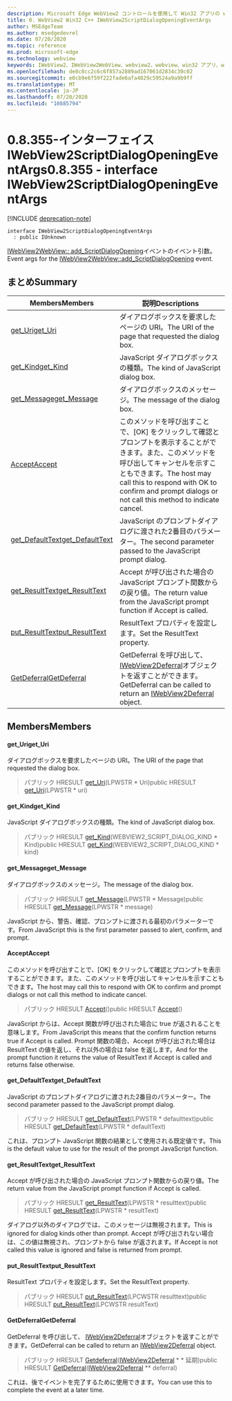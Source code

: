 ```yaml
---
description: Microsoft Edge WebView2 コントロールを使用して Win32 アプリの web コンテンツをホストする
title: 0. WebView2 Win32 C++ IWebView2ScriptDialogOpeningEventArgs
author: MSEdgeTeam
ms.author: msedgedevrel
ms.date: 07/20/2020
ms.topic: reference
ms.prod: microsoft-edge
ms.technology: webview
keywords: IWebView2、IWebView2WebView、webview2、webview、win32 アプリ、win32、edge
ms.openlocfilehash: de8c8cc2c6c6f857a2889ad167061d2834c30c02
ms.sourcegitcommit: e0cb9e6f59f222fade6afa4829c59524a9a9b9ff
ms.translationtype: MT
ms.contentlocale: ja-JP
ms.lasthandoff: 07/20/2020
ms.locfileid: "10885794"
---
```

# <span data-ttu-id="3a76d-104">0.8.355-インターフェイス IWebView2ScriptDialogOpeningEventArgs</span><span class="sxs-lookup"><span data-stu-id="3a76d-104">0.8.355 - interface IWebView2ScriptDialogOpeningEventArgs</span></span> 

[!INCLUDE [deprecation-note](../../includes/deprecation-note.md)]

```
interface IWebView2ScriptDialogOpeningEventArgs
  : public IUnknown
```

<span data-ttu-id="3a76d-105">[IWebView2WebView:: add_ScriptDialogOpening](IWebView2WebView.md#add_scriptdialogopening)イベントのイベント引数。</span><span class="sxs-lookup"><span data-stu-id="3a76d-105">Event args for the [IWebView2WebView::add_ScriptDialogOpening](IWebView2WebView.md#add_scriptdialogopening) event.</span></span>

## <span data-ttu-id="3a76d-106">まとめ</span><span class="sxs-lookup"><span data-stu-id="3a76d-106">Summary</span></span>

 <span data-ttu-id="3a76d-107">Members</span><span class="sxs-lookup"><span data-stu-id="3a76d-107">Members</span></span>                        | <span data-ttu-id="3a76d-108">説明</span><span class="sxs-lookup"><span data-stu-id="3a76d-108">Descriptions</span></span>
--------------------------------|---------------------------------------------
[<span data-ttu-id="3a76d-109">get_Uri</span><span class="sxs-lookup"><span data-stu-id="3a76d-109">get_Uri</span></span>](#get_uri) | <span data-ttu-id="3a76d-110">ダイアログボックスを要求したページの URI。</span><span class="sxs-lookup"><span data-stu-id="3a76d-110">The URI of the page that requested the dialog box.</span></span>
[<span data-ttu-id="3a76d-111">get_Kind</span><span class="sxs-lookup"><span data-stu-id="3a76d-111">get_Kind</span></span>](#get_kind) | <span data-ttu-id="3a76d-112">JavaScript ダイアログボックスの種類。</span><span class="sxs-lookup"><span data-stu-id="3a76d-112">The kind of JavaScript dialog box.</span></span>
[<span data-ttu-id="3a76d-113">get_Message</span><span class="sxs-lookup"><span data-stu-id="3a76d-113">get_Message</span></span>](#get_message) | <span data-ttu-id="3a76d-114">ダイアログボックスのメッセージ。</span><span class="sxs-lookup"><span data-stu-id="3a76d-114">The message of the dialog box.</span></span>
[<span data-ttu-id="3a76d-115">Accept</span><span class="sxs-lookup"><span data-stu-id="3a76d-115">Accept</span></span>](#accept) | <span data-ttu-id="3a76d-116">このメソッドを呼び出すことで、[OK] をクリックして確認とプロンプトを表示することができます。また、このメソッドを呼び出してキャンセルを示すこともできます。</span><span class="sxs-lookup"><span data-stu-id="3a76d-116">The host may call this to respond with OK to confirm and prompt dialogs or not call this method to indicate cancel.</span></span>
[<span data-ttu-id="3a76d-117">get_DefaultText</span><span class="sxs-lookup"><span data-stu-id="3a76d-117">get_DefaultText</span></span>](#get_defaulttext) | <span data-ttu-id="3a76d-118">JavaScript のプロンプトダイアログに渡された2番目のパラメーター。</span><span class="sxs-lookup"><span data-stu-id="3a76d-118">The second parameter passed to the JavaScript prompt dialog.</span></span>
[<span data-ttu-id="3a76d-119">get_ResultText</span><span class="sxs-lookup"><span data-stu-id="3a76d-119">get_ResultText</span></span>](#get_resulttext) | <span data-ttu-id="3a76d-120">Accept が呼び出された場合の JavaScript プロンプト関数からの戻り値。</span><span class="sxs-lookup"><span data-stu-id="3a76d-120">The return value from the JavaScript prompt function if Accept is called.</span></span>
[<span data-ttu-id="3a76d-121">put_ResultText</span><span class="sxs-lookup"><span data-stu-id="3a76d-121">put_ResultText</span></span>](#put_resulttext) | <span data-ttu-id="3a76d-122">ResultText プロパティを設定します。</span><span class="sxs-lookup"><span data-stu-id="3a76d-122">Set the ResultText property.</span></span>
[<span data-ttu-id="3a76d-123">GetDeferral</span><span class="sxs-lookup"><span data-stu-id="3a76d-123">GetDeferral</span></span>](#getdeferral) | <span data-ttu-id="3a76d-124">GetDeferral を呼び出して、 [IWebView2Deferral](IWebView2Deferral.md)オブジェクトを返すことができます。</span><span class="sxs-lookup"><span data-stu-id="3a76d-124">GetDeferral can be called to return an [IWebView2Deferral](IWebView2Deferral.md) object.</span></span>

## <span data-ttu-id="3a76d-125">Members</span><span class="sxs-lookup"><span data-stu-id="3a76d-125">Members</span></span>

#### <span data-ttu-id="3a76d-126">get_Uri</span><span class="sxs-lookup"><span data-stu-id="3a76d-126">get_Uri</span></span> 

<span data-ttu-id="3a76d-127">ダイアログボックスを要求したページの URI。</span><span class="sxs-lookup"><span data-stu-id="3a76d-127">The URI of the page that requested the dialog box.</span></span>

> <span data-ttu-id="3a76d-128">パブリック HRESULT [get_Uri](#get_uri)(LPWSTR \* Uri)</span><span class="sxs-lookup"><span data-stu-id="3a76d-128">public HRESULT [get_Uri](#get_uri)(LPWSTR \* uri)</span></span>

#### <span data-ttu-id="3a76d-129">get_Kind</span><span class="sxs-lookup"><span data-stu-id="3a76d-129">get_Kind</span></span> 

<span data-ttu-id="3a76d-130">JavaScript ダイアログボックスの種類。</span><span class="sxs-lookup"><span data-stu-id="3a76d-130">The kind of JavaScript dialog box.</span></span>

> <span data-ttu-id="3a76d-131">パブリック HRESULT [get_Kind](#get_kind)(WEBVIEW2_SCRIPT_DIALOG_KIND \* Kind)</span><span class="sxs-lookup"><span data-stu-id="3a76d-131">public HRESULT [get_Kind](#get_kind)(WEBVIEW2_SCRIPT_DIALOG_KIND \* kind)</span></span>

#### <span data-ttu-id="3a76d-132">get_Message</span><span class="sxs-lookup"><span data-stu-id="3a76d-132">get_Message</span></span> 

<span data-ttu-id="3a76d-133">ダイアログボックスのメッセージ。</span><span class="sxs-lookup"><span data-stu-id="3a76d-133">The message of the dialog box.</span></span>

> <span data-ttu-id="3a76d-134">パブリック HRESULT [get_Message](#get_message)(LPWSTR \* Message)</span><span class="sxs-lookup"><span data-stu-id="3a76d-134">public HRESULT [get_Message](#get_message)(LPWSTR \* message)</span></span>

<span data-ttu-id="3a76d-135">JavaScript から、警告、確認、プロンプトに渡される最初のパラメーターです。</span><span class="sxs-lookup"><span data-stu-id="3a76d-135">From JavaScript this is the first parameter passed to alert, confirm, and prompt.</span></span>

#### <span data-ttu-id="3a76d-136">Accept</span><span class="sxs-lookup"><span data-stu-id="3a76d-136">Accept</span></span> 

<span data-ttu-id="3a76d-137">このメソッドを呼び出すことで、[OK] をクリックして確認とプロンプトを表示することができます。また、このメソッドを呼び出してキャンセルを示すこともできます。</span><span class="sxs-lookup"><span data-stu-id="3a76d-137">The host may call this to respond with OK to confirm and prompt dialogs or not call this method to indicate cancel.</span></span>

> <span data-ttu-id="3a76d-138">パブリック HRESULT [Accept](#accept)()</span><span class="sxs-lookup"><span data-stu-id="3a76d-138">public HRESULT [Accept](#accept)()</span></span>

<span data-ttu-id="3a76d-139">JavaScript からは、Accept 関数が呼び出された場合に true が返されることを意味します。</span><span class="sxs-lookup"><span data-stu-id="3a76d-139">From JavaScript this means that the confirm function returns true if Accept is called.</span></span> <span data-ttu-id="3a76d-140">Prompt 関数の場合、Accept が呼び出された場合は ResultText の値を返し、それ以外の場合は false を返します。</span><span class="sxs-lookup"><span data-stu-id="3a76d-140">And for the prompt function it returns the value of ResultText if Accept is called and returns false otherwise.</span></span>

#### <span data-ttu-id="3a76d-141">get_DefaultText</span><span class="sxs-lookup"><span data-stu-id="3a76d-141">get_DefaultText</span></span> 

<span data-ttu-id="3a76d-142">JavaScript のプロンプトダイアログに渡された2番目のパラメーター。</span><span class="sxs-lookup"><span data-stu-id="3a76d-142">The second parameter passed to the JavaScript prompt dialog.</span></span>

> <span data-ttu-id="3a76d-143">パブリック HRESULT [get_DefaultText](#get_defaulttext)(LPWSTR \* defaulttext)</span><span class="sxs-lookup"><span data-stu-id="3a76d-143">public HRESULT [get_DefaultText](#get_defaulttext)(LPWSTR \* defaultText)</span></span>

<span data-ttu-id="3a76d-144">これは、プロンプト JavaScript 関数の結果として使用される既定値です。</span><span class="sxs-lookup"><span data-stu-id="3a76d-144">This is the default value to use for the result of the prompt JavaScript function.</span></span>

#### <span data-ttu-id="3a76d-145">get_ResultText</span><span class="sxs-lookup"><span data-stu-id="3a76d-145">get_ResultText</span></span> 

<span data-ttu-id="3a76d-146">Accept が呼び出された場合の JavaScript プロンプト関数からの戻り値。</span><span class="sxs-lookup"><span data-stu-id="3a76d-146">The return value from the JavaScript prompt function if Accept is called.</span></span>

> <span data-ttu-id="3a76d-147">パブリック HRESULT [get_ResultText](#get_resulttext)(LPWSTR \* resulttext)</span><span class="sxs-lookup"><span data-stu-id="3a76d-147">public HRESULT [get_ResultText](#get_resulttext)(LPWSTR \* resultText)</span></span>

<span data-ttu-id="3a76d-148">ダイアログ以外のダイアログでは、このメッセージは無視されます。</span><span class="sxs-lookup"><span data-stu-id="3a76d-148">This is ignored for dialog kinds other than prompt.</span></span> <span data-ttu-id="3a76d-149">Accept が呼び出されない場合は、この値は無視され、プロンプトから false が返されます。</span><span class="sxs-lookup"><span data-stu-id="3a76d-149">If Accept is not called this value is ignored and false is returned from prompt.</span></span>

#### <span data-ttu-id="3a76d-150">put_ResultText</span><span class="sxs-lookup"><span data-stu-id="3a76d-150">put_ResultText</span></span> 

<span data-ttu-id="3a76d-151">ResultText プロパティを設定します。</span><span class="sxs-lookup"><span data-stu-id="3a76d-151">Set the ResultText property.</span></span>

> <span data-ttu-id="3a76d-152">パブリック HRESULT [put_ResultText](#put_resulttext)(LPCWSTR resulttext)</span><span class="sxs-lookup"><span data-stu-id="3a76d-152">public HRESULT [put_ResultText](#put_resulttext)(LPCWSTR resultText)</span></span>

#### <span data-ttu-id="3a76d-153">GetDeferral</span><span class="sxs-lookup"><span data-stu-id="3a76d-153">GetDeferral</span></span> 

<span data-ttu-id="3a76d-154">GetDeferral を呼び出して、 [IWebView2Deferral](IWebView2Deferral.md)オブジェクトを返すことができます。</span><span class="sxs-lookup"><span data-stu-id="3a76d-154">GetDeferral can be called to return an [IWebView2Deferral](IWebView2Deferral.md) object.</span></span>

> <span data-ttu-id="3a76d-155">パブリック HRESULT [Getdeferral](#getdeferral)([IWebView2Deferral](IWebView2Deferral.md) \* \* 延期)</span><span class="sxs-lookup"><span data-stu-id="3a76d-155">public HRESULT [GetDeferral](#getdeferral)([IWebView2Deferral](IWebView2Deferral.md) \*\* deferral)</span></span>

<span data-ttu-id="3a76d-156">これは、後でイベントを完了するために使用できます。</span><span class="sxs-lookup"><span data-stu-id="3a76d-156">You can use this to complete the event at a later time.</span></span>


